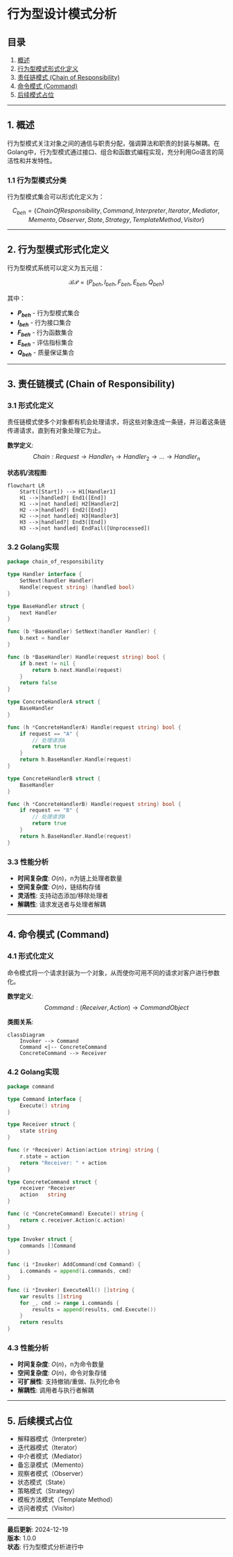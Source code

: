 # 行为型设计模式分析

## 目录

1. [概述](#1-概述)
2. [行为型模式形式化定义](#2-行为型模式形式化定义)
3. [责任链模式 (Chain of Responsibility)](#3-责任链模式-chain-of-responsibility)
4. [命令模式 (Command)](#4-命令模式-command)
5. [后续模式占位](#5-后续模式占位)

---

## 1. 概述

行为型模式关注对象之间的通信与职责分配，强调算法和职责的封装与解耦。在Golang中，行为型模式通过接口、组合和函数式编程实现，充分利用Go语言的简洁性和并发特性。

### 1.1 行为型模式分类

行为型模式集合可以形式化定义为：

$$C_{beh} = \{ChainOfResponsibility, Command, Interpreter, Iterator, Mediator, Memento, Observer, State, Strategy, TemplateMethod, Visitor\}$$

---

## 2. 行为型模式形式化定义

行为型模式系统可以定义为五元组：

$$\mathcal{BP} = (P_{beh}, I_{beh}, F_{beh}, E_{beh}, Q_{beh})$$

其中：
- **$P_{beh}$** - 行为型模式集合
- **$I_{beh}$** - 行为接口集合
- **$F_{beh}$** - 行为函数集合
- **$E_{beh}$** - 评估指标集合
- **$Q_{beh}$** - 质量保证集合

---

## 3. 责任链模式 (Chain of Responsibility)

### 3.1 形式化定义

责任链模式使多个对象都有机会处理请求，将这些对象连成一条链，并沿着这条链传递请求，直到有对象处理它为止。

**数学定义**:
$$Chain : Request \rightarrow Handler_1 \rightarrow Handler_2 \rightarrow ... \rightarrow Handler_n$$

**状态机/流程图**:
```mermaid
flowchart LR
    Start([Start]) --> H1[Handler1]
    H1 -->|handled?| End1([End])
    H1 -->|not handled| H2[Handler2]
    H2 -->|handled?| End2([End])
    H2 -->|not handled| H3[Handler3]
    H3 -->|handled?| End3([End])
    H3 -->|not handled| EndFail([Unprocessed])
```

### 3.2 Golang实现

```go
package chain_of_responsibility

type Handler interface {
    SetNext(handler Handler)
    Handle(request string) (handled bool)
}

type BaseHandler struct {
    next Handler
}

func (b *BaseHandler) SetNext(handler Handler) {
    b.next = handler
}

func (b *BaseHandler) Handle(request string) bool {
    if b.next != nil {
        return b.next.Handle(request)
    }
    return false
}

type ConcreteHandlerA struct {
    BaseHandler
}

func (h *ConcreteHandlerA) Handle(request string) bool {
    if request == "A" {
        // 处理请求A
        return true
    }
    return h.BaseHandler.Handle(request)
}

type ConcreteHandlerB struct {
    BaseHandler
}

func (h *ConcreteHandlerB) Handle(request string) bool {
    if request == "B" {
        // 处理请求B
        return true
    }
    return h.BaseHandler.Handle(request)
}
```

### 3.3 性能分析

- **时间复杂度**: $O(n)$，n为链上处理者数量
- **空间复杂度**: $O(n)$，链结构存储
- **灵活性**: 支持动态添加/移除处理者
- **解耦性**: 请求发送者与处理者解耦

---

## 4. 命令模式 (Command)

### 4.1 形式化定义

命令模式将一个请求封装为一个对象，从而使你可用不同的请求对客户进行参数化。

**数学定义**:
$$Command : (Receiver, Action) \rightarrow CommandObject$$

**类图关系**:
```mermaid
classDiagram
    Invoker --> Command
    Command <|-- ConcreteCommand
    ConcreteCommand --> Receiver
```

### 4.2 Golang实现

```go
package command

type Command interface {
    Execute() string
}

type Receiver struct {
    state string
}

func (r *Receiver) Action(action string) string {
    r.state = action
    return "Receiver: " + action
}

type ConcreteCommand struct {
    receiver *Receiver
    action   string
}

func (c *ConcreteCommand) Execute() string {
    return c.receiver.Action(c.action)
}

type Invoker struct {
    commands []Command
}

func (i *Invoker) AddCommand(cmd Command) {
    i.commands = append(i.commands, cmd)
}

func (i *Invoker) ExecuteAll() []string {
    var results []string
    for _, cmd := range i.commands {
        results = append(results, cmd.Execute())
    }
    return results
}
```

### 4.3 性能分析

- **时间复杂度**: $O(n)$，n为命令数量
- **空间复杂度**: $O(n)$，命令对象存储
- **可扩展性**: 支持撤销/重做、队列化命令
- **解耦性**: 调用者与执行者解耦

---

## 5. 后续模式占位

- 解释器模式（Interpreter）
- 迭代器模式（Iterator）
- 中介者模式（Mediator）
- 备忘录模式（Memento）
- 观察者模式（Observer）
- 状态模式（State）
- 策略模式（Strategy）
- 模板方法模式（Template Method）
- 访问者模式（Visitor）

---

**最后更新**: 2024-12-19  
**版本**: 1.0.0  
**状态**: 行为型模式分析进行中
